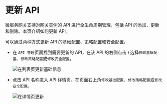 # 更新 API

微服务网关支持对网关实例的 API 进行全生命周期管理，包括 API 的添加、更新和删除。本页介绍如何更新 API。

可以通过两种方式更新 API 的基础配置、策略配置和安全配置。

- 在 `API 管理`页面找到需要更新的 API，在该 API 的右侧点击 **`ⵗ`** 选择`修改基础配置`、`修改策略配置`或`修改安全配置`。

    ![在列表页更新基础信息](https://docs.daocloud.io/daocloud-docs-images/docs/skoala/ms-gateway/api/imgs/update-api-1.png)

- 点击 API 名称进入 API 详情页，在页面右上角`修改基础配置`、`修改策略配置`或`修改安全配置`。

    ![在详情页更新](https://docs.daocloud.io/daocloud-docs-images/docs/skoala/ms-gateway/api/imgs/update-api-2.png)
